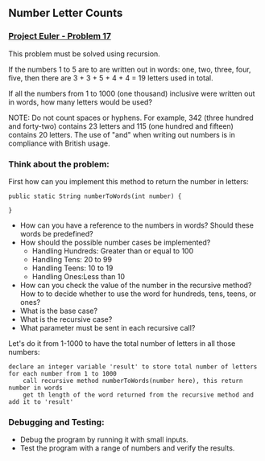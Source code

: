 ## Number Letter Counts  

### [Project Euler - Problem 17](https://projecteuler.net/problem=17)

This problem must be solved using recursion.

If the numbers 1 to 5 are to are written out in words: one, two, three, four, five, then there are 3 + 3 + 5 + 4 + 4 = 19 letters used in total.

If all the numbers from 1 to 1000 (one thousand) inclusive were written out in words, how many letters would be used?

NOTE: Do not count spaces or hyphens. For example, 342 (three hundred and forty-two) contains 23 letters and 115 (one hundred and fifteen) contains 20 letters. The use of "and" when writing out numbers is in compliance with British usage.

### Think about the problem:

First how can you implement this method to return the number in letters:

```
public static String numberToWords(int number) {

}
```

- How can you have a reference to the numbers in words? Should these words be predefined?
- How should the possible number cases be implemented?
    - Handling Hundreds: Greater than or equal to 100
    - Handling Tens: 20 to 99
    - Handling Teens: 10 to 19
    - Handling Ones:Less than 10
- How can you check the value of the number in the recursive method? How to to decide whether to use the word for hundreds, tens, teens, or ones?
- What is the base case?
- What is the recursive case?
- What parameter must be sent in each recursive call?


Let's do it from 1-1000 to have the total number of letters in all those numbers:

```
declare an integer variable 'result' to store total number of letters
for each number from 1 to 1000
	call recursive method numberToWords(number here), this return number in words
	get th length of the word returned from the recursive method and add it to 'result'
 ```
 

### Debugging and Testing:

- Debug the program by running it with small inputs.
- Test the program with a range of numbers and verify the results.
